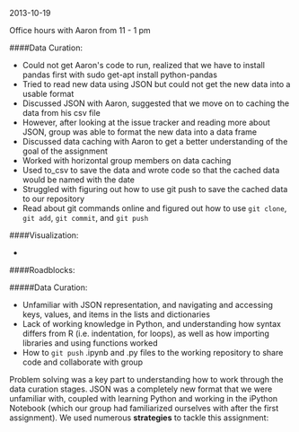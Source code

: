 2013-10-19

Office hours with Aaron from 11 - 1 pm

####Data Curation:

* Could not get Aaron's code to run, realized that we have to install pandas first with sudo get-apt install python-pandas
* Tried to read new data using JSON but could not get the new data into a usable format
* Discussed JSON with Aaron, suggested that we move on to caching the data from his csv file
* However, after looking at the issue tracker and reading more about JSON, group was able to format the new data into a data frame
* Discussed data caching with Aaron to get a better understanding of the goal of the assignment
* Worked with horizontal group members on data caching
* Used to_csv to save the data and wrote code so that the cached data would be named with the date
* Struggled with figuring out how to use git push to save the cached data to our repository
* Read about git commands online and figured out how to use ```git clone```, ```git add```, ```git commit```, and ```git push```

####Visualization:

* 

####Roadblocks:

#####Data Curation:

+ Unfamiliar with JSON representation, and navigating and accessing keys, values, and items in the lists and dictionaries
+ Lack of working knowledge in Python, and understanding how syntax differs from R (i.e. indentation, for loops), as well as how importing libraries and using functions worked
+ How to ```git push``` .ipynb and .py files to the working repository to share code and collaborate with group

Problem solving was a key part to understanding how to work through the data curation stages. JSON was a completely new format that we were unfamiliar with, coupled with learning Python and working in the iPython Notebook (which our group had familiarized ourselves with after the first assignment). We used numerous **strategies** to tackle this assignment:
